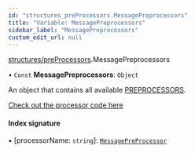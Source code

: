 ```yaml
---
id: "structures_preProcessors.MessagePreprocessors"
title: "Variable: MessagePreprocessors"
sidebar_label: "MessagePreprocessors"
custom_edit_url: null
---
```


[structures/preProcessors](/api/modules/structures_preProcessors.md).MessagePreprocessors

• `Const` **MessagePreprocessors**: `Object`

An object that contains all available [PREPROCESSORS](/api/enums/structures_preProcessors.PREPROCESSORS.md).

[Check out the processor code here](https://github.com/open-wa/wa-automate-nodejs/blob/master/src/structures/preProcessors.ts)

#### Index signature

▪ [processorName: `string`]: [`MessagePreProcessor`](/api/types/structures_preProcessors.MessagePreProcessor.md)
